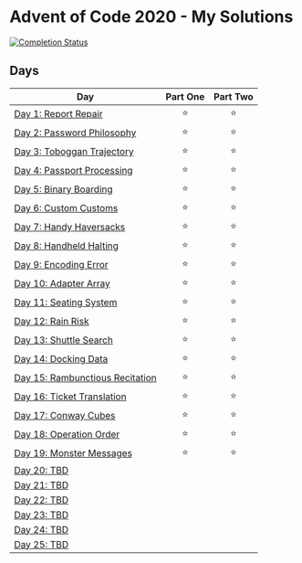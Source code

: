 # Advent of Code 2020 - My Solutions
[![Completion Status](https://img.shields.io/endpoint?url=https://raw.githubusercontent.com/crookoo/adventofcode-2020/main/.github/badges/completion.json)](https://github.com/crookoo/adventofcode-2020)

## Days


| Day  | Part One | Part Two |
|---|:---:|:---:|
| [Day 1: Report Repair](https://github.com/crookoo/adventofcode-2020/tree/main/day01)| ⭐ | ⭐ |
| [Day 2: Password Philosophy](https://github.com/crookoo/adventofcode-2020/tree/main/day02)| ⭐ | ⭐ |
| [Day 3: Toboggan Trajectory](https://github.com/crookoo/adventofcode-2020/tree/main/day03)| ⭐ | ⭐ |
| [Day 4: Passport Processing](https://github.com/crookoo/adventofcode-2020/tree/main/day04)| ⭐ | ⭐ |
| [Day 5: Binary Boarding](https://github.com/crookoo/adventofcode-2020/tree/main/day05)| ⭐ | ⭐ |
| [Day 6: Custom Customs](https://github.com/crookoo/adventofcode-2020/tree/main/day06)| ⭐ | ⭐ |
| [Day 7: Handy Haversacks](https://github.com/crookoo/adventofcode-2020/tree/main/day07)| ⭐ | ⭐ |
| [Day 8: Handheld Halting](https://github.com/crookoo/adventofcode-2020/tree/main/day08)| ⭐ | ⭐ |
| [Day 9: Encoding Error](https://github.com/crookoo/adventofcode-2020/tree/main/day09)| ⭐ | ⭐ |
| [Day 10: Adapter Array](https://github.com/crookoo/adventofcode-2020/tree/main/day10)| ⭐ | ⭐ |
| [Day 11: Seating System](https://github.com/crookoo/adventofcode-2020/tree/main/day11)| ⭐ | ⭐ |
| [Day 12: Rain Risk](https://github.com/crookoo/adventofcode-2020/tree/main/day12)| ⭐ | ⭐ |
| [Day 13: Shuttle Search](https://github.com/crookoo/adventofcode-2020/tree/main/day13)| ⭐ | ⭐ |
| [Day 14: Docking Data](https://github.com/crookoo/adventofcode-2020/tree/main/day14)| ⭐ | ⭐ |
| [Day 15: Rambunctious Recitation](https://github.com/crookoo/adventofcode-2020/tree/main/day15)| ⭐ | ⭐ |
| [Day 16: Ticket Translation](https://github.com/crookoo/adventofcode-2020/tree/main/day16)| ⭐ | ⭐ |
| [Day 17: Conway Cubes](https://github.com/crookoo/adventofcode-2020/tree/main/day17)| ⭐ | ⭐ |
| [Day 18: Operation Order](https://github.com/crookoo/adventofcode-2020/tree/main/day18)| ⭐ | ⭐ |
| [Day 19: Monster Messages](https://github.com/crookoo/adventofcode-2020/tree/main/day19)| ⭐ | ⭐ |
| [Day 20: TBD]()| | |
| [Day 21: TBD]()| | |
| [Day 22: TBD]()| | |
| [Day 23: TBD]()| | |
| [Day 24: TBD]()| | |
| [Day 25: TBD]()| | |